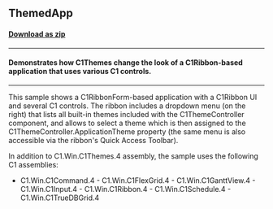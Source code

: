 ## ThemedApp
#### [Download as zip](https://grapecity.github.io/DownGit/#/home?url=https://github.com/GrapeCity/ComponentOne-WinForms-Samples/tree/master/NetFramework\Themes\CS\C1RibbonBasedApp)
____
#### Demonstrates how C1Themes change the look of a C1Ribbon-based application that uses various C1 controls.
____
This sample shows a C1RibbonForm-based application with a C1Ribbon UI and several C1 controls. The ribbon includes a dropdown menu (on the right) that lists all built-in themes included with the C1ThemeController component, and allows to select a theme which is then assigned to the C1ThemeController.ApplicationTheme property (the same menu is also accessible via the ribbon's Quick Access Toolbar). 

In addition to C1.Win.C1Themes.4 assembly, the sample uses the following C1 assemblies: 

- C1.Win.C1Command.4 - C1.Win.C1FlexGrid.4 - C1.Win.C1GanttView.4 - C1.Win.C1Input.4 - C1.Win.C1Ribbon.4 - C1.Win.C1Schedule.4 - C1.Win.C1TrueDBGrid.4 

